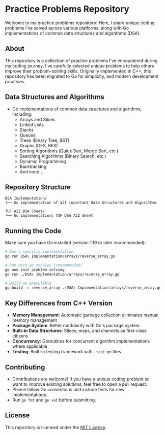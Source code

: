 # Practice Problems Repository

Welcome to my practice problems repository! Here, I share unique coding problems I've solved across various platforms, along with Go implementations of common data structures and algorithms (DSA).

## About

This repository is a collection of practice problems I've encountered during my coding journey. I've carefully selected unique problems to help others improve their problem-solving skills. Originally implemented in C++, this repository has been migrated to Go for simplicity, and modern development practices.

## Data Structures and Algorithms

- Go implementations of common data structures and algorithms, including:
  - Arrays and Slices
  - Linked Lists
  - Stacks
  - Queues
  - Trees (Binary Tree, BST)
  - Graphs (DFS, BFS)
  - Sorting Algorithms (Quick Sort, Merge Sort, etc.)
  - Searching Algorithms (Binary Search, etc.)
  - Dynamic Programming
  - Backtracking
  - And more...

## Repository Structure

```
DSA Implementation/
├── Go implementation of all important Data Structures and Algorithms

TUF A2Z DSA Sheet/
└── Go implementations TUF DSA A2Z Sheet
```

## Running the Code

Make sure you have Go installed (version 1.19 or later recommended):

```bash
# Run a specific implementation
go run DSA\ Implementation/arrays/reverse_array.go

# Run with go modules (recommended)
go mod init problem-solving
go run ./DSA\ Implementation/arrays/reverse_array.go

# Build an executable
go build -o reverse_array ./DSA\ Implementation/arrays/reverse_array.go
```

## Key Differences from C++ Version

- **Memory Management**: Automatic garbage collection eliminates manual memory management
- **Package System**: Better modularity with Go's package system
- **Built-in Data Structures**: Slices, maps, and channels as first-class citizens
- **Concurrency**: Goroutines for concurrent algorithm implementations where applicable
- **Testing**: Built-in testing framework with `_test.go` files

## Contributing

- Contributions are welcome! If you have a unique coding problem or want to improve existing solutions, feel free to open a pull request.
- Please follow Go conventions and include tests for new implementations.
- Run `go fmt` and `go vet` before submitting.

## License

This repository is licensed under the [MIT License](LICENSE).
